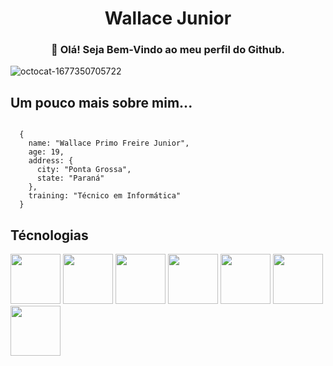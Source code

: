 <!--
**WallaceJunior14/WallaceJunior14** is a ✨ _special_ ✨ repository because its `README.md` (this file) appears on your GitHub profile.

Here are some ideas to get you started:

- 🔭 I’m currently working on ...
- 🌱 I’m currently learning ...
- 👯 I’m looking to collaborate on ...
- 🤔 I’m looking for help with ...
- 💬 Ask me about ...
- 📫 How to reach me: ...
- 😄 Pronouns: ...
- ⚡ Fun fact: ...
-->

<!-- HEADER -->
<h1 align="center">Wallace Junior</h1>
<h3 align="center">👋 Olá! Seja Bem-Vindo ao meu perfil do Github.</h3>
<img src='https://i.postimg.cc/bYtmbbTp/octocat-1677350705722.png' border='0' alt='octocat-1677350705722' align="center"/>

<!-- MAIN -->
<h2>Um pouco mais sobre mim...</h2>
<code>
  {
    name: "Wallace Primo Freire Junior",
    age: 19,  
    address: {
      city: "Ponta Grossa",
      state: "Paraná"
    },
    training: "Técnico em Informática"
  }
</code>

<h2>Técnologias</h2>
<div>
  <img src="https://cdn.jsdelivr.net/gh/devicons/devicon/icons/html5/html5-plain-wordmark.svg" height="80" width="80"/>
  <img src="https://cdn.jsdelivr.net/gh/devicons/devicon/icons/css3/css3-original-wordmark.svg" height="80" width="80"/>
  <img src="https://cdn.jsdelivr.net/gh/devicons/devicon/icons/javascript/javascript-plain.svg" height="80" width="80"/>
  <img src="https://cdn.jsdelivr.net/gh/devicons/devicon/icons/nodejs/nodejs-original.svg" height="80" width="80"/>
  <img src="https://cdn.jsdelivr.net/gh/devicons/devicon/icons/react/react-original.svg" height="80" width="80"/>
  <img src="https://cdn.jsdelivr.net/gh/devicons/devicon/icons/php/php-plain.svg" height="80" width="80"/>
  <img src="https://cdn.jsdelivr.net/gh/devicons/devicon/icons/git/git-original.svg" height="80" width="80"/>
</div>
